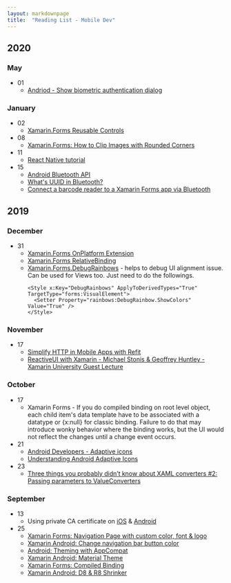```yaml
---
layout: markdownpage
title:  "Reading List - Mobile Dev"
---
```


## 2020

### May
- 01
  - [Andriod - Show biometric authentication dialog](https://developer.android.com/training/sign-in/biometric-auth)
  
### January
- 02
  - [Xamarin.Forms Reusable Controls](https://redpillxamarin.com/2017/01/28/206-reusable-controls/)
- 08
  - [Xamarin.Forms: How to Clip Images with Rounded Corners](https://montemagno.com/xamarin-forms-how-to-clip-images-with-rounded-corners/)
- 11
  - [React Native tutorial](https://facebook.github.io/react-native/docs/tutorial)
- 15
  - [Android Bluetooth API](https://developer.android.com/guide/topics/connectivity/bluetooth)
  - [What's UUID in Bluetooth?](https://stackoverflow.com/questions/13964342/android-how-do-bluetooth-uuids-work)
  - [Connect a barcode reader to a Xamarin Forms app via Bluetooth](https://acaliaro.wordpress.com/2017/02/07/connect-a-barcode-reader-to-a-xamarin-forms-app-via-bluetooth/)
  
## 2019

### December
- 31
  - [Xamarin.Forms OnPlatform Extension](https://docs.microsoft.com/en-us/xamarin/xamarin-forms/xaml/markup-extensions/consuming#onplatform-markup-extension)
  - [Xamarin.Forms RelativeBinding](https://docs.microsoft.com/en-us/xamarin/xamarin-forms/app-fundamentals/data-binding/relative-bindings)
  - [Xamarin.Forms.DebugRainbows](https://github.com/sthewissen/Xamarin.Forms.DebugRainbows) - helps to debug UI alignment issue. Can be used for Views too. Just need to do the followings.
    ```
    <Style x:Key="DebugRainbows" ApplyToDerivedTypes="True" TargetType="forms:VisualElement">
      <Setter Property="rainbows:DebugRainbow.ShowColors" Value="True" />
    </Style>
    ```  
  
### November
- 17
  - [Simplify HTTP in Mobile Apps with Refit](https://www.youtube.com/watch?v=IUP0XFs6XRI)
  - [ReactiveUI with Xamarin - Michael Stonis & Geoffrey Huntley - Xamarin University Guest Lecture](https://www.youtube.com/watch?v=vydDJ9CaIug)

### October
- 17
  - Xamarin Forms - If you do compiled binding on root level object, each child item's data template have to be associated with a datatype or {x:null} for classic binding. Failure to do that may introduce  wonky behavior where the binding works, but the UI would not reflect the changes until a change event occurs.
- 21
  - [Android Developers - Adaptive icons](https://developer.android.com/guide/practices/ui_guidelines/icon_design_adaptive)
  - [Understanding Android Adaptive Icons](https://medium.com/google-design/understanding-android-adaptive-icons-cee8a9de93e2)
- 23
  - [Three things you probably didn’t know about XAML converters #2: Passing parameters to ValueConverters](http://www.mobilemotion.eu/?p=657)
    
### September
- 13
  - Using private CA certificate on [iOS](https://support.apple.com/en-nz/HT204477) & [Android](https://support.google.com/pixelphone/answer/2844832?hl=en)
- 25
  - [Xamarin Forms: Navigation Page with custom color, font & logo](https://github.com/jsuarezruiz/xamarin-forms-customnavigationpage)
  - [Xamarin Android: Change navigation bar button color](https://forums.xamarin.com/discussion/103317/change-navigation-bar-back-button-color-in-xamarin-android)
  - [Android: Theming with AppCompat](https://medium.com/androiddevelopers/theming-with-appcompat-1a292b754b35)
  - [Xamarin Android: Material Theme](https://docs.microsoft.com/en-us/xamarin/android/user-interface/material-theme)
  - [Xamarin Forms: Compiled Binding](https://docs.microsoft.com/en-gb/xamarin/xamarin-forms/app-fundamentals/data-binding/compiled-bindings)
  - [Xamarin Android: D8 & R8 Shrinker](https://devblogs.microsoft.com/xamarin/androids-d8-dexer-and-r8-shrinker/)
  
